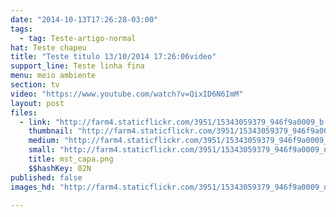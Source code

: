 ```yaml
---
date: "2014-10-13T17:26:28-03:00"
tags:
  - tag: Teste-artigo-normal
hat: Teste chapeu
title: "Teste titulo 13/10/2014 17:26:06video"
support_line: Teste linha fina
menu: meio ambiente
section: tv
video: "https://www.youtube.com/watch?v=QixID6N6ImM"
layout: post
files:
  - link: "http://farm4.staticflickr.com/3951/15343059379_946f9a0009_b.jpg"
    thumbnail: "http://farm4.staticflickr.com/3951/15343059379_946f9a0009_t.jpg"
    medium: "http://farm4.staticflickr.com/3951/15343059379_946f9a0009_z.jpg"
    small: "http://farm4.staticflickr.com/3951/15343059379_946f9a0009_n.jpg"
    title: mst_capa.png
    $$hashKey: 02N
published: false
images_hd: "http://farm4.staticflickr.com/3951/15343059379_946f9a0009_n.jpg"

---
```

